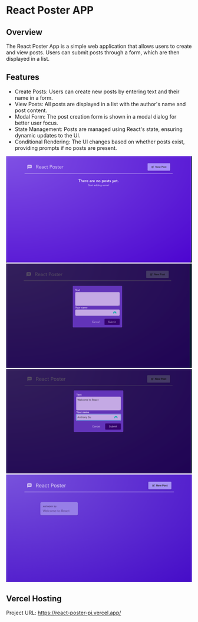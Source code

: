 # React Poster APP

## Overview
The React Poster App is a simple web application that allows users to create and view posts. Users can submit posts through a form, which are then displayed in a list.

## Features
* Create Posts: Users can create new posts by entering text and their name in a form.
* View Posts: All posts are displayed in a list with the author's name and post content.
* Modal Form: The post creation form is shown in a modal dialog for better user focus.
* State Management: Posts are managed using React's state, ensuring dynamic updates to the UI.
* Conditional Rendering: The UI changes based on whether posts exist, providing prompts if no posts are present.

![alt text](image.png)
![alt text](image-1.png)
![alt text](image-2.png)
![alt text](image-3.png)
## Vercel Hosting
Project URL: https://react-poster-pi.vercel.app/
